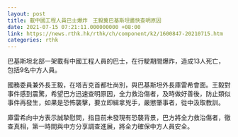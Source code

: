 ```yaml
---
layout: post
title: 載中國工程人員巴士爆炸　王毅冀巴基斯坦盡快查明原因
date: 2021-07-15 07:21:11.000000000 +08:00
link: https://news.rthk.hk/rthk/ch/component/k2/1600847-20210715.htm
categories: rthk
---
```


巴基斯坦北部一架載有中國工程人員的巴士，在行駛期間爆炸，造成13人死亡，包括9名中方人員。

國務委員兼外長王毅，在塔吉克首都杜尚別，與巴基斯坦外長庫雷希會面。王毅對事件感到震驚，希望巴方迅速查明原因，全力救治傷者，及時做好善後，防止類似事件再發生，如果是恐怖襲擊，要立即緝拿兇手，嚴懲肇事者，從中汲取教訓。

庫雷希向中方表示誠摯慰問，指目前未發現有恐襲背景，巴方將全力救治傷者，徹查真相，第一時間與中方分享調查進展，將全力確保中方人員安全。
